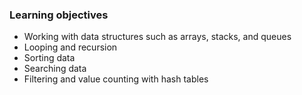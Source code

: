 ### Learning objectives
- Working with data structures such as arrays, stacks, and queues
- Looping and recursion
- Sorting data
- Searching data
- Filtering and value counting with hash tables
